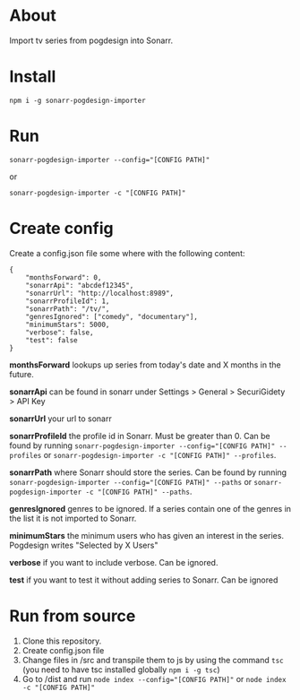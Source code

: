 About
====
Import tv series from pogdesign into Sonarr.

Install
=======
`npm i -g sonarr-pogdesign-importer`

Run
===
`sonarr-pogdesign-importer --config="[CONFIG PATH]"`

or

`sonarr-pogdesign-importer -c "[CONFIG PATH]"`

Create config
=============
Create a config.json file some where with the following content:
```
{
    "monthsForward": 0,
    "sonarrApi": "abcdef12345",
    "sonarrUrl": "http://localhost:8989",
    "sonarrProfileId": 1,
    "sonarrPath": "/tv/",
    "genresIgnored": ["comedy", "documentary"],
    "minimumStars": 5000,
    "verbose": false,
    "test": false
}
```

**monthsForward** lookups up series from today's date and X months in the future.

**sonarrApi** can be found in sonarr under Settings > General > SecuriGidety > API Key

**sonarrUrl** your url to sonarr

**sonarrProfileId** the profile id in Sonarr. Must be greater than 0. Can be found by running `sonarr-pogdesign-importer --config="[CONFIG PATH]" --profiles` or `sonarr-pogdesign-importer -c "[CONFIG PATH]" --profiles`.

**sonarrPath** where Sonarr should store the series. Can be found by running `sonarr-pogdesign-importer --config="[CONFIG PATH]" --paths` or `sonarr-pogdesign-importer -c "[CONFIG PATH]" --paths`.

**genresIgnored** genres to be ignored. If a series contain one of the genres in the list it is not imported to Sonarr.

**minimumStars** the minimum users who has given an interest in the series. Pogdesign writes "Selected by X Users"

**verbose** if you want to include verbose. Can be ignored.

**test** if you want to test it without adding series to Sonarr. Can be ignored

Run from source
===============
1. Clone this repository.
2. Create config.json file
3. Change files in /src and transpile them to js by using the command `tsc` (you need to have tsc installed globally `npm i -g tsc`)
4. Go to /dist and run `node index --config="[CONFIG PATH]"` or `node index -c "[CONFIG PATH]"`
